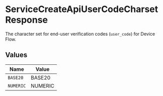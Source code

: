 # ServiceCreateApiUserCodeCharsetResponse

The character set for end-user verification codes (`user_code`) for Device Flow.



## Values

| Name      | Value     |
| --------- | --------- |
| `BASE20`  | BASE20    |
| `NUMERIC` | NUMERIC   |
